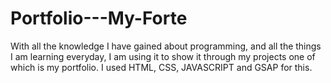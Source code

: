 # Portfolio---My-Forte
With all the knowledge I have gained about programming, and all the things I am learning everyday, I am using it to show it through my projects one of which is my portfolio. I used HTML, CSS, JAVASCRIPT and GSAP for this. 
